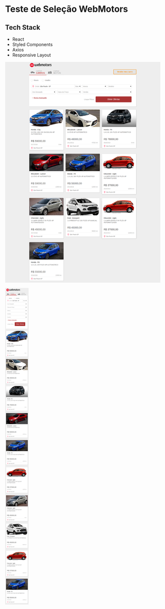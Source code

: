 # Teste de Seleção WebMotors

## Tech Stack

- React
- Styled Components
- Axios
- Responsive Layout

![dashboard](/screenshot/screenshot.png)

![responsive](/screenshot/responsiveLayout.png)
